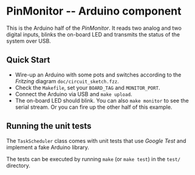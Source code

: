 # PinMonitor -- Arduino component

This is the Arduino half of the _PinMonitor_. It reads two analog and two
digital inputs, blinks the on-board LED and transmits the status of the system
over USB.

## Quick Start

-   Wire-up an Arduino with some pots and switches according to the _Fritzing_
    diagram `doc/circuit_sketch.fzz`.
-   Check the `Makefile`, set your `BOARD_TAG` and `MONITOR_PORT`.
-   Connect the Arduino via USB and `make upload`.
-   The on-board LED should blink. You can also `make monitor` to see the
    serial stream. Or you can fire up the other half of this example.

## Running the unit tests

The `TaskScheduler` class comes with unit tests that use _Google Test_ and
implement a fake Arduino library.

The tests can be executed by running `make` (or `make test`) in the `test/`
directory.

